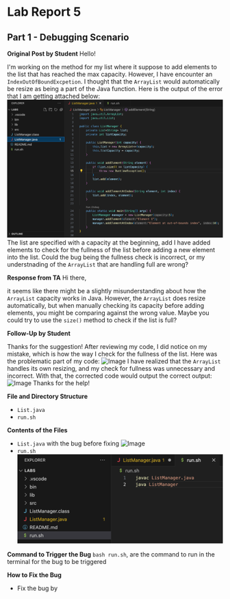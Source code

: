 # **Lab Report 5**
## **Part 1 - Debugging Scenario**

**Original Post by Student**
Hello!

I'm working on the method for my list where it suppose to add elements to the list that has reached the max capacity. However, I have encounter an `IndexOutOfBoundExcpetion`. I thought that the `ArrayList` would automatically be resize as being a part of the Java function. Here is the output of the error that I am getting attached below: 
![Image](error.png)
The list are specified with a capacity at the beginning, add I have added elements to check for the fullness of the list before adding a new element into the list. Could the bug being the fullness check is incorrect, or my understnading of the `ArrayList` that are handling full are wrong?

**Response from TA**
Hi there,

it seems like there might be a slightly misunderstanding about how the `ArrayList` capacity works in Java. However, the `ArrayList` does resize automatically, but when manually checking its capacity before adding elements, you might be comparing against the wrong value. Maybe you could try to use the `size()` method to check if the list is full?

**Follow-Up by Student**

Thanks for the suggestion! After reviewing my code, I did notice on my mistake, which is how the way I check for the fullness of the list. Here was the problematic part of my code:
![Image](errorCap.png)
I have realized that the `ArrayList` handles its own resizing, and my check for fullness was unnecessary and incorrect. With that, the corrected code would output the correct output:
![Image](correctOutput.png)
Thanks for the help!

**File and Directory Structure**
-   `List.java`
-   `run.sh`

**Contents of the Files**
- `List.java` with the bug before fixing
  ![Image](List.png)
- `run.sh`
  ![Image](run.png)

**Command to Trigger the Bug**
`bash run.sh`, are the command to run in the terminal for the bug to be triggered

**How to Fix the Bug**
- Fix the bug by 
  
